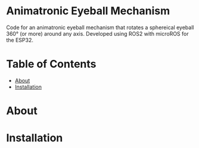 # Animatronic Eyeball Mechanism
Code for an animatronic eyeball mechanism that rotates a sphereical eyeball 360° (or more) around any axis. Developed using ROS2 with microROS for the ESP32.

Table of Contents
=================

<!--ts-->
   * [About](#about)
   * [Installation](#installation)
<!--te-->

About
=====

Installation
============

